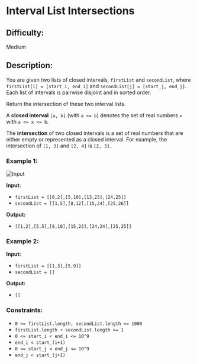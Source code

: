 # Interval List Intersections

## Difficulty: 
Medium

## Description: 
You are given two lists of closed intervals, `firstList` and `secondList`, where `firstList[i] = [start_i, end_i]` and `secondList[j] = [start_j, end_j]`. Each list of intervals is pairwise disjoint and in sorted order.

Return the intersection of these two interval lists.

A **closed interval** `[a, b]` (with `a <= b`) denotes the set of real numbers `x` with `a <= x <= b`.

The **intersection** of two closed intervals is a set of real numbers that are either empty or represented as a closed interval. For example, the intersection of `[1, 3]` and `[2, 4]` is `[2, 3]`.

### Example 1:

![Input](https://assets.leetcode.com/uploads/2019/01/30/interval1.png)

**Input:**
- `firstList = [[0,2],[5,10],[13,23],[24,25]]`
- `secondList = [[1,5],[8,12],[15,24],[25,26]]`

**Output:**
- `[[1,2],[5,5],[8,10],[15,23],[24,24],[25,25]]`

### Example 2:

**Input:**
- `firstList = [[1,3],[5,9]]`
- `secondList = []`

**Output:**
- `[]`

### Constraints:
- `0 <= firstList.length, secondList.length <= 1000`
- `firstList.length + secondList.length >= 1`
- `0 <= start_i < end_i <= 10^9`
- `end_i < start_(i+1)`
- `0 <= start_j < end_j <= 10^9`
- `end_j < start_(j+1)`